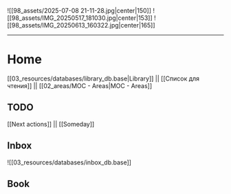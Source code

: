 ![[98_assets/2025-07-08 21-11-28.jpg|center|150]]  ![[98_assets/IMG_20250517_181030.jpg|center|153]]
 ![[98_assets/IMG_20250613_160322.jpg|center|165]]


---
# Home

[[03_resources/databases/library_db.base|Library]] || [[Список для чтения]] || [[02_areas/MOC - Areas|MOC - Areas]]

## TODO

[[Next actions]] || [[Someday]]

## Inbox

![[03_resources/databases/inbox_db.base]]


## Book

